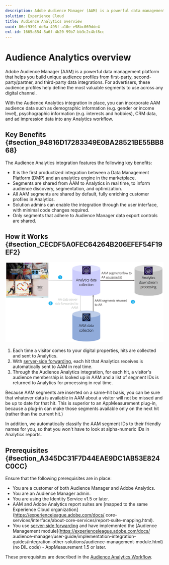 ```yaml
---
description: Adobe Audience Manager (AAM) is a powerful data management platform that helps you build unique audience profiles from first-party, second-party/partner, and third-party data integrations. For advertisers, these audience profiles help define the most valuable segments to use across any digital channel.
solution: Experience Cloud
title: Audience Analytics overview
uuid: 86ef9391-dd6a-495f-a10e-e98bc069dde4
exl-id: 1665a554-8a6f-4b20-99b7-bb3c2c4bf8cc
---
```

# Audience Analytics overview

Adobe Audience Manager (AAM) is a powerful data management platform that helps you build unique audience profiles from first-party, second-party/partner, and third-party data integrations. For advertisers, these audience profiles help define the most valuable segments to use across any digital channel.

With the Audience Analytics integration in place, you can incorporate AAM audience data such as demographic information (e.g. gender or income level), psychographic information (e.g. interests and hobbies), CRM data, and ad impression data into any Analytics workflow.

## Key Benefits {#section_94816D17283349E0BA28521BE55BB868}

The Audience Analytics integration features the following key benefits:

* It is the first productized integration between a Data Management Platform (DMP) and an analytics engine in the marketplace.
* Segments are shared from AAM to Analytics in real time, to inform audience discovery, segmentation, and optimization.
* All AAM segments are shared by default, fully enriching customer profiles in Analytics.
* Solution admins can enable the integration through the user interface, with minimal code changes required.
* Only segments that adhere to Audience Manager data export controls are shared.

## How it Works {#section_CECDF5A0FEC64264B206EFEF54F19EF2}

![](assets/mc-aud-dataflow.png)

1. Each time a visitor comes to your digital properties, hits are collected and sent to Analytics.
1. With [server-side forwarding](/help/admin/admin/c-server-side-forwarding/ssf.md), each hit that Analytics receives is automatically sent to AAM in real time.
1. Through the Audience Analytics integration, for each hit, a visitor's audience membership is looked up in AAM and a list of segment IDs is returned to Analytics for processing in real time.

Because AAM segments are inserted on a same-hit basis, you can be sure that whatever data is available in AAM about a visitor will not be missed and be up to date for that hit. This is superior to an AppMeasurement plug-in, because a plug-in can make those segments available only on the next hit (rather than the current hit.)

In addition, we automatically classify the AAM segment IDs to their friendly names for you, so that you won't have to look at alpha-numeric IDs in Analytics reports.

## Prerequisites {#section_A345DC31F7D44EAE9DC1AB53E824C0CC}

Ensure that the following prerequisites are in place:

* You are a customer of both Audience Manager and Adobe Analytics.
* You are an Audience Manager admin.
* You are using the Identity Service v1.5 or later.
* AAM and Adobe Analytics report suites are [mapped to the same Experience Cloud organization](https://experienceleague.adobe.com/docs/ core-services/interface/about-core-services/report-suite-mapping.html).
* You use [server-side forwarding](/help/admin/admin/c-server-side-forwarding/ssf.md) and have implemented the [Audience Management module](https://experienceleague.adobe.com/docs/ audience-manager/user-guide/implementation-integration-guides/integration-other-solutions/audience-management-module.html) (no DIL code) - AppMeasurement 1.5 or later.

These prerequisites are described in the [Audience Analytics Workflow](/help/integrate/c-audience-analytics/c-workflow/audiences-workflow.md).
